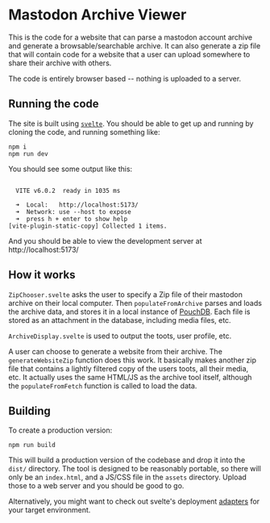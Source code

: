 # Mastodon Archive Viewer

This is the code for a website that can parse a mastodon account archive and generate a browsable/searchable archive. It can also generate a zip file that will contain code for a website that a user can upload somewhere to share their archive with others.

The code is entirely browser based -- nothing is uploaded to a server.

## Running the code

The site is built using [`svelte`](https://svelte.dev/). You should be able to get up and running by cloning the code, and running something like:

```
npm i
npm run dev
```

You should see some output like this:

```

  VITE v6.0.2  ready in 1035 ms

  ➜  Local:   http://localhost:5173/
  ➜  Network: use --host to expose
  ➜  press h + enter to show help
[vite-plugin-static-copy] Collected 1 items.

```

And you should be able to view the development server at http://localhost:5173/

## How it works

`ZipChooser.svelte` asks the user to specify a Zip file of their mastodon archive on their local computer. Then `populateFromArchive` parses and loads the archive data, and stores it in a local instance of [PouchDB](https://pouchdb.com/). Each file is stored as an attachment in the database, including media files, etc.

`ArchiveDisplay.svelte` is used to output the toots, user profile, etc.

A user can choose to generate a website from their archive. The `generateWebsiteZip` function does this work. It basically makes another zip file that contains a lightly filtered copy of the users toots, all their media, etc. It actually uses the same HTML/JS as the archive tool itself, although the `populateFromFetch` function is called to load the data. 


## Building

To create a production version:

```
npm run build
```

This will build a production version of the codebase and drop it into the `dist/` directory. The tool is designed to be reasonably portable, so there will only be an `index.html`, and a JS/CSS file in the `assets` directory. Upload those to a web server and you should be good to go.

Alternatively, you might want to check out svelte's deployment [adapters](https://svelte.dev/docs/kit/adapters) for your target environment.
